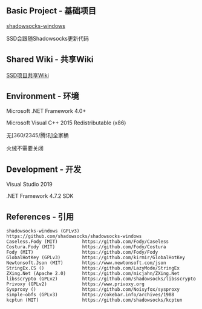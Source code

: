 ## Basic Project - 基础项目

[shadowsocks-windows](https://github.com/shadowsocks/shadowsocks-windows)

SSD会跟随Shadowsocks更新代码

## Shared Wiki - 共享Wiki

[SSD项目共享Wiki](https://github.com/TheCGDF/SSD-Windows/wiki)

## Environment - 环境

Microsoft .NET Framework 4.0+

Microsoft Visual C++ 2015 Redistributable (x86)

无\[360/2345/腾讯\]全家桶

火绒不需要关闭

## Development - 开发

Visual Studio 2019

.NET Framework 4.7.2 SDK

## References - 引用
```
shadowsocks-windows (GPLv3) https://github.com/shadowsocks/shadowsocks-windows
Caseless.Fody (MIT)         https://github.com/Fody/Caseless
Costura.Fody (MIT)          https://github.com/Fody/Costura
Fody (MIT)                  https://github.com/Fody/Fody
GlobalHotKey (GPLv3)        https://github.com/kirmir/GlobalHotKey
Newtonsoft.Json (MIT)       https://www.newtonsoft.com/json
StringEx.CS ()              https://github.com/LazyMode/StringEx
ZXing.Net (Apache 2.0)      https://github.com/micjahn/ZXing.Net
libsscrypto (GPLv2)         https://github.com/shadowsocks/libsscrypto
Privoxy (GPLv2)             https://www.privoxy.org
Sysproxy ()                 https://github.com/Noisyfox/sysproxy
simple-obfs (GPLv3)         https://cokebar.info/archives/1988
kcptun (MIT)                https://github.com/shadowsocks/kcptun             
```
